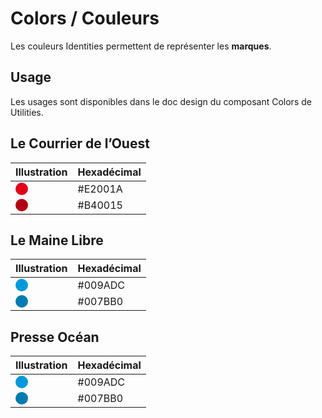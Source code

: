 # Colors / Couleurs

Les couleurs Identities permettent de représenter les **marques**.

## Usage

Les usages sont disponibles dans le doc design du composant Colors de Utilities.

## Le Courrier de l’Ouest

Illustration | Hexadécimal
------------ | ------------- |
<span style="display: inline-block; width: 20px; height: 20px; border-radius: 50%; background: #E2001A"></span> | #E2001A
<span style="display: inline-block; width: 20px; height: 20px; border-radius: 50%; background: #B40015"></span> | #B40015

## Le Maine Libre

Illustration | Hexadécimal
------------ | ------------- |
<span style="display: inline-block; width: 20px; height: 20px; border-radius: 50%; background: #009ADC"></span> | #009ADC
<span style="display: inline-block; width: 20px; height: 20px; border-radius: 50%; background: #007BB0"></span> | #007BB0

## Presse Océan

Illustration | Hexadécimal
------------ | ------------- |
<span style="display: inline-block; width: 20px; height: 20px; border-radius: 50%; background: #009ADC"></span> | #009ADC
<span style="display: inline-block; width: 20px; height: 20px; border-radius: 50%; background: #007BB0"></span> | #007BB0
